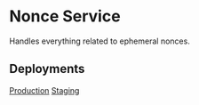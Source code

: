 # Nonce Service

Handles everything related to ephemeral nonces.

## Deployments

[Production](https://cou1-nomad.simulprod.com/ui/jobs/production-roblox-nonce-service@default/deployments)
[Staging](https://cou1-nomad.simulprod.com/ui/jobs/staging-roblox-nonce-service@default/deployments)